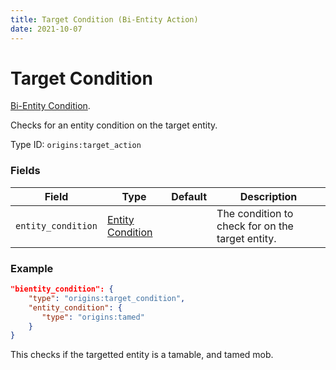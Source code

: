 ```yaml
---
title: Target Condition (Bi-Entity Action)
date: 2021-10-07
---
```

# Target Condition

[Bi-Entity Condition](../bientity_conditions.md).

Checks for an entity condition on the target entity.

Type ID: `origins:target_action`

### Fields

Field  | Type | Default | Description
-------|------|---------|-------------
`entity_condition` | [Entity Condition](../entity_conditions.md) | | The condition to check for on the target entity.

### Example

```json
"bientity_condition": {
    "type": "origins:target_condition",
    "entity_condition": {
       "type": "origins:tamed"
    }
}
```

This checks if the targetted entity is a tamable, and tamed mob.

